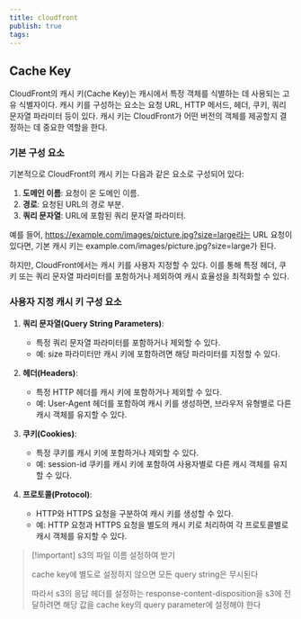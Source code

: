 ```yaml
---
title: cloudfront
publish: true
tags:
---
```

## Cache Key

CloudFront의 캐시 키(Cache Key)는 캐시에서 특정 객체를 식별하는 데 사용되는 고유 식별자이다. 캐시 키를 구성하는 요소는 요청 URL, HTTP 메서드, 헤더, 쿠키, 쿼리 문자열 파라미터 등이 있다. 캐시 키는 CloudFront가 어떤 버전의 객체를 제공할지 결정하는 데 중요한 역할을 한다.

### 기본 구성 요소

기본적으로 CloudFront의 캐시 키는 다음과 같은 요소로 구성되어 있다:

1. **도메인 이름**: 요청이 온 도메인 이름.
2. **경로**: 요청된 URL의 경로 부분.
3. **쿼리 문자열**: URL에 포함된 쿼리 문자열 파라미터.

예를 들어, https://example.com/images/picture.jpg?size=large라는 URL 요청이 있다면, 기본 캐시 키는 example.com/images/picture.jpg?size=large가 된다.

하지만, CloudFront에서는 캐시 키를 사용자 지정할 수 있다. 이를 통해 특정 헤더, 쿠키 또는 쿼리 문자열 파라미터를 포함하거나 제외하여 캐시 효율성을 최적화할 수 있다.

### 사용자 지정 캐시 키 구성 요소

1. **쿼리 문자열(Query String Parameters)**:
   - 특정 쿼리 문자열 파라미터를 포함하거나 제외할 수 있다.
   - 예: size 파라미터만 캐시 키에 포함하려면 해당 파라미터를 지정할 수 있다.

2. **헤더(Headers)**:
   - 특정 HTTP 헤더를 캐시 키에 포함하거나 제외할 수 있다.
   - 예: User-Agent 헤더를 포함하여 캐시 키를 생성하면, 브라우저 유형별로 다른 캐시 객체를 유지할 수 있다.

3. **쿠키(Cookies)**:
   - 특정 쿠키를 캐시 키에 포함하거나 제외할 수 있다.
   - 예: session-id 쿠키를 캐시 키에 포함하여 사용자별로 다른 캐시 객체를 유지할 수 있다.

4. **프로토콜(Protocol)**:
   - HTTP와 HTTPS 요청을 구분하여 캐시 키를 생성할 수 있다.
   - 예: HTTP 요청과 HTTPS 요청을 별도의 캐시 키로 처리하여 각 프로토콜별로 캐시 객체를 유지할 수 있다.

> [!important] s3의 파일 이름 설정하여 받기
> 
> cache key에 별도로 설정하지 않으면 모든 query string은 무시된다
> 
> 따라서 s3의 응답 헤더를 설정하는 response-content-disposition을 s3에 전달하려면 해당 값을 cache key의 query parameter에 설정해야 한다
> 

